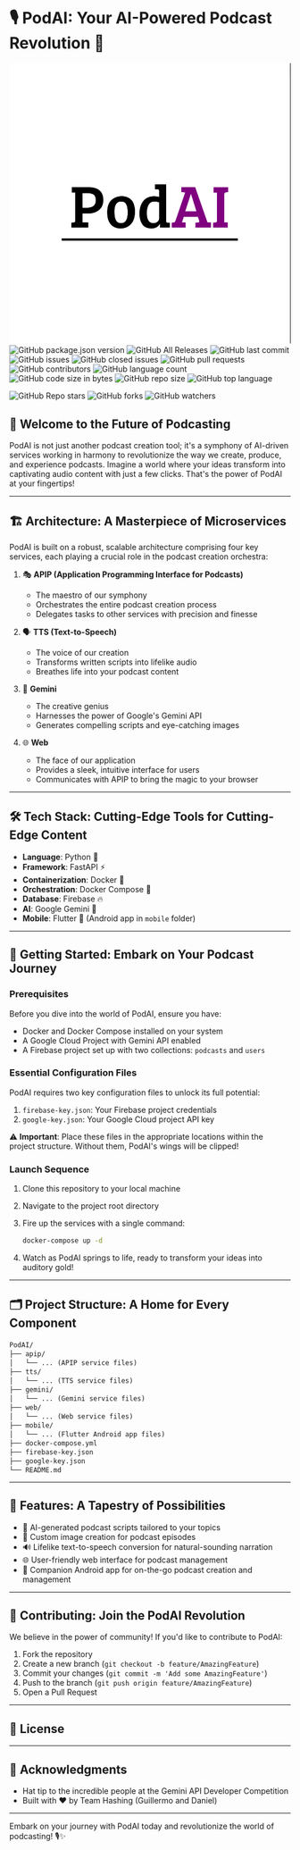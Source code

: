 
# 🎙️ PodAI: Your AI-Powered Podcast Revolution 🚀

![PodAI Logo](podai.png)
![GitHub package.json version](https://img.shields.io/github/package-json/v/team-hashing/hooli)
![GitHub All Releases](https://img.shields.io/github/downloads/team-hashing/hooli/total)
![GitHub last commit](https://img.shields.io/github/last-commit/team-hashing/hooli)
![GitHub issues](https://img.shields.io/github/issues-raw/team-hashing/hooli)
![GitHub closed issues](https://img.shields.io/github/issues-closed-raw/team-hashing/hooli)
![GitHub pull requests](https://img.shields.io/github/issues-pr-raw/team-hashing/hooli)
![GitHub contributors](https://img.shields.io/github/contributors/team-hashing/hooli)
![GitHub language count](https://img.shields.io/github/languages/count/team-hashing/hooli)
![GitHub code size in bytes](https://img.shields.io/github/languages/code-size/team-hashing/hooli)
![GitHub repo size](https://img.shields.io/github/repo-size/team-hashing/hooli)
![GitHub top language](https://img.shields.io/github/languages/top/team-hashing/hooli)

![GitHub Repo stars](https://img.shields.io/github/stars/team-hashing/hooli?style=social)
![GitHub forks](https://img.shields.io/github/forks/team-hashing/hooli?style=social)
![GitHub watchers](https://img.shields.io/github/watchers/team-hashing/hooli?style=social)

## 🌟 Welcome to the Future of Podcasting

PodAI is not just another podcast creation tool; it's a symphony of AI-driven services working in harmony to revolutionize the way we create, produce, and experience podcasts. Imagine a world where your ideas transform into captivating audio content with just a few clicks. That's the power of PodAI at your fingertips!

---

## 🏗️ Architecture: A Masterpiece of Microservices

PodAI is built on a robust, scalable architecture comprising four key services, each playing a crucial role in the podcast creation orchestra:

1. 🎭 **APIP (Application Programming Interface for Podcasts)**
   - The maestro of our symphony
   - Orchestrates the entire podcast creation process
   - Delegates tasks to other services with precision and finesse

2. 🗣️ **TTS (Text-to-Speech)**
   - The voice of our creation
   - Transforms written scripts into lifelike audio
   - Breathes life into your podcast content

3. 🧠 **Gemini**
   - The creative genius
   - Harnesses the power of Google's Gemini API
   - Generates compelling scripts and eye-catching images

4. 🌐 **Web**
   - The face of our application
   - Provides a sleek, intuitive interface for users
   - Communicates with APIP to bring the magic to your browser

---

## 🛠️ Tech Stack: Cutting-Edge Tools for Cutting-Edge Content

- **Language**: Python 🐍
- **Framework**: FastAPI ⚡
- **Containerization**: Docker 🐳
- **Orchestration**: Docker Compose 🎼
- **Database**: Firebase 🔥
- **AI**: Google Gemini 🤖
- **Mobile**: Flutter 📱 (Android app in `mobile` folder)

---

## 🚀 Getting Started: Embark on Your Podcast Journey

### Prerequisites

Before you dive into the world of PodAI, ensure you have:

- Docker and Docker Compose installed on your system
- A Google Cloud Project with Gemini API enabled
- A Firebase project set up with two collections: `podcasts` and `users`

### Essential Configuration Files

PodAI requires two key configuration files to unlock its full potential:

1. `firebase-key.json`: Your Firebase project credentials
2. `google-key.json`: Your Google Cloud project API key

⚠️ **Important**: Place these files in the appropriate locations within the project structure. Without them, PodAI's wings will be clipped!

### Launch Sequence

1. Clone this repository to your local machine
2. Navigate to the project root directory
3. Fire up the services with a single command:

   ```bash
   docker-compose up -d
   ```

4. Watch as PodAI springs to life, ready to transform your ideas into auditory gold!

---

## 🗂️ Project Structure: A Home for Every Component

```
PodAI/
├── apip/
│   └── ... (APIP service files)
├── tts/
│   └── ... (TTS service files)
├── gemini/
│   └── ... (Gemini service files)
├── web/
│   └── ... (Web service files)
├── mobile/
│   └── ... (Flutter Android app files)
├── docker-compose.yml
├── firebase-key.json
├── google-key.json
└── README.md
```

---

## 🌈 Features: A Tapestry of Possibilities

- 🤖 AI-generated podcast scripts tailored to your topics
- 🎨 Custom image creation for podcast episodes
- 🔊 Lifelike text-to-speech conversion for natural-sounding narration
- 🌐 User-friendly web interface for podcast management
- 📱 Companion Android app for on-the-go podcast creation and management

---

## 🤝 Contributing: Join the PodAI Revolution

We believe in the power of community! If you'd like to contribute to PodAI:

1. Fork the repository
2. Create a new branch (`git checkout -b feature/AmazingFeature`)
3. Commit your changes (`git commit -m 'Add some AmazingFeature'`)
4. Push to the branch (`git push origin feature/AmazingFeature`)
5. Open a Pull Request

---

## 📜 License


---

## 🙏 Acknowledgments

- Hat tip to the incredible people at the Gemini API Developer Competition 
- Built with ❤️ by Team Hashing (Guillermo and Daniel)

---

Embark on your journey with PodAI today and revolutionize the world of podcasting! 🎙️✨

